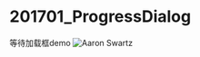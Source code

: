 # 201701_ProgressDialog
等待加载框demo
![Aaron Swartz](https://github.com/huiker-coding/201701_ProgressDialog/raw/master/preview.png)
